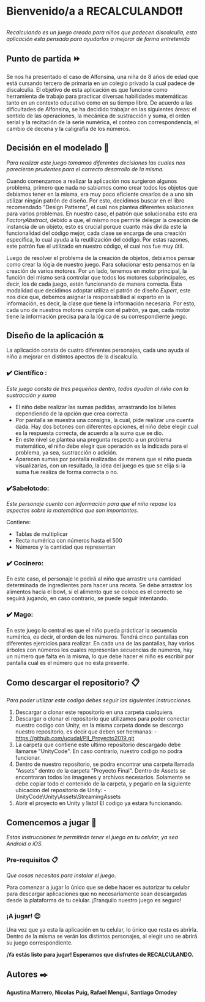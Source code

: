 # Bienvenido/a a RECALCULANDO❗️❗️ 
_Recalculando es un juego creado para niños que padecen discalculía, esta aplicación esta pensada para  ayudarlos a mejorar de forma entretenida_

 ## Punto de partida ⏩

Se nos ha presentado el caso de Alfonsina, una niña de 8 años de edad que está cursando tercero de primaria en un colegio privado la cual padece de discalculia. El objetivo de esta aplicación es que funcione como herramienta de trabajo para practicar diversas habilidades matemáticas tanto en un contexto educativo como en su tiempo libre. De acuerdo a las dificultades de Alfonsina, se ha decidido trabajar en las siguientes áreas: el sentido de las operaciones, la mecánica de sustracción y suma, el orden serial y la recitación de la serie numérica, el conteo con correspondencia, el cambio de decena y la caligrafía de los números.

## Decisión en el modelado 🔧
_Para realizar este juego tomamos diferentes decisiones las cuales nos parecieron prudentes para el correcto desarrollo de la misma._ 

Cuando comenzamos a realizar la aplicación nos surgieron algunos problema, primero que nada no sabiamos como crear todos los objetos que debiamos tener en la misma, era muy poco eficiente crearlos de a uno sin utilizar ningún patrón de diseño. Por esto, decidimos buscar en el libro recomendado "Design Patterns", el cual nos plantea diferentes soluciones para varios problemas. En nuestro caso, el patrón que solucionaba esto era _FactoryAbstract_, debido a que, el mismo nos permite delegar la creación de instancia de un objeto, esto es crucial porque cuanto más divida este la funcionalidad del código mejor, cada clase se encarga de una creación especifica, lo cual ayuda a la reutilización del código. Por estas razones, este patrón fue el utilizado en nuestro código, el cual nos fue muy útil.


Luego de resolver el problema de la creación de objetos, debiamos pensar como crear la lógia de nuestro juego. Para solucionar esto pensamos en la creación de varios motores. Por un lado, tenemos en motor principal, la función del mismo será controlar que todos los motores subprincipales, es decir, los de cada juego, estén funcionando de manera correcta. Esta modalidad que decidimos adoptar utiliza el patrón de diseño _Expert_, este nos dice que, debemos asignar la responsabiliad al experto en la información, es decir, la clase que tiene la información necesaria. Por esto, cada uno de nuestros motores cumple con el patrón, ya que, cada motor tiene la información precisa para la lógica de su correspondiente juego. 


## Diseño de la aplicación 🔛

La aplicación consta de cuatro diferentes personajes, cada uno ayuda al niño a mejorar en distintos apectos de la discalculía. 

### ✔️ Científico :
_Este juego consta de tres pequeños dentro, todos ayudan al niño con la sustracción y suma_

* El niño debe realizar las sumas pedidas, arrastrando los billetes dependiendo de la opción que crea correcta
* Por pantalla se muestra una consigna, la cual, pide realizar una cuenta dada. Hay dos botones con diferentes opciones, el niño debe elegir cual es la respuesta correcta, de acuerdo a la suma que se dio. 
* En este nivel se plantea una pregunta respecto a un problema matemático, el niño debe elegir que operación es la indicada para el problema, ya sea, sustracción o adición.
* Aparecen sumas por pantalla realizadas de manera que el niño pueda visualizarlas, con un resultado, la idea del juego es que se elija si la suma fue realiza de forma correcta o no. 

### ✔️Sabelotodo: 
_Este personaje cuenta con información para que el niño repase los aspectos sobre la matemática que son importantes._

Contiene:
* Tablas de multiplicar
* Recta numérica con números hasta el 500
* Números y la cantidad que representan

### ✔️ Cocinero:
En este caso, el personaje le pedirá al niño que arrastre una cantidad determinada de ingredientes para hacer una receta. Se debe arrastrar los alimentos hacía el bowl, si el alimento que se coloco es el correcto se seguirá jugando, en caso contrario, se puede seguir intentando. 

### ✔️ Mago:
En este juego lo central es que el niño pueda prácticar la secuencia numérica, es decir, el orden de los números. Tendrá cinco pantallas con diferentes ejercicios para realizar. 
En cada una de las pantallas, hay varios árboles con números los cuales representan secuencias de números, hay un número que falta en la misma, lo que debe hacer el niño es escribir por pantalla cual es el número que no esta presente. 

## Como descargar el repositorio? 📋
_Para poder utilizar este codigo debes seguir las siguientes instrucciones._

1. Descargar o clonar este repositorio en una carpeta cualquiera.
2. Descargar o clonar el repositorio que utilizamos para poder conectar nuestro codigo con Unity,       en la misma carpeta donde se descargo nuestro repositorio, es decir que deben ser hermanas:
                    - https://github.com/ucudal/PII_Proyecto2019.git
3. La carpeta que contiene este ultimo repositorio descargado debe llamarse "UnityCode". En caso        contrario, nuestro codigo no podra funcionar.
4. Dentro de nuestro repositorio, se podra encontrar una carpeta llamada "Assets" dentro de la          carpeta "Proyecto Final". Dentro de Assets se encontraran todos las imagenes y archivos             necesarios. Solamente se debe copiar todo el contenido de la carpeta, y pegarlo en la siguiente     ubicacion del repositorio de Unity: 
                    - UnityCode\Unity\Assets\StreamingAssets
5. Abrir el proyecto en Unity y listo! El codigo ya estara funcionando.
    

## Comencemos a jugar 🚀 
_Estas instrucciones te permitirán tener el juego en tu celular, ya sea Android o iOS._

### Pre-requisitos 📋
_Que cosas necesitas para instalar el juego._

Para comenzar a jugar lo único que se debe hacer es autorizar tu celular para descargar aplicaciones que no necesariamente sean descargadas desde la plataforma de tu celular. ¡Tranquilo nuestro juego es seguro!

### ¡A jugar! 😊

Una vez que ya esta la aplicación en tu celular, lo único que resta es abrirla. Dentro de la misma se verán los distintos personajes, al elegir uno se abrirá su juego correspondiente. 

**¡Ya estás listo para jugar! Esperamos que disfrutes de RECALCULANDO.**





## Autores ✒️
**Agustina Marrero, Nicolas Puig, Rafael Mengui, Santiago Omodey**
